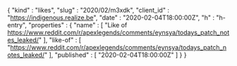 {
  "kind" : "likes",
  "slug" : "2020/02/m3xdk",
  "client_id" : "https://indigenous.realize.be",
  "date" : "2020-02-04T18:00:00Z",
  "h" : "h-entry",
  "properties" : {
    "name" : [ "Like of https://www.reddit.com/r/apexlegends/comments/eynsya/todays_patch_notes_leaked/" ],
    "like-of" : [ "https://www.reddit.com/r/apexlegends/comments/eynsya/todays_patch_notes_leaked/" ],
    "published" : [ "2020-02-04T18:00:00Z" ]
  }
}
